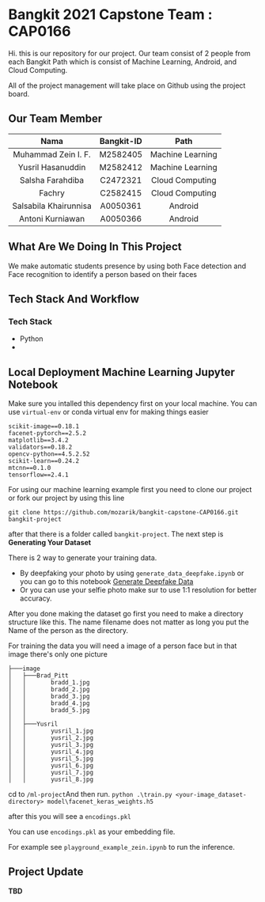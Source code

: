 
# Bangkit 2021 Capstone Team : CAP0166

Hi. this is our repository for our project. Our team consist of 2 people from each Bangkit Path which is consist of Machine Learning, Android, and Cloud Computing.


All of the project management will take place on Github using the project board. 

## Our Team Member 

|          Nama         | Bangkit-ID |       Path       |
|:---------------------:|:----------:|:----------------:|
|  Muhammad Zein I. F.  |  M2582405  | Machine Learning |
|   Yusril Hasanuddin   |  M2582412  | Machine Learning |
|    Salsha Farahdiba   |  C2472321  |  Cloud Computing |
|         Fachry        |  C2582415  |  Cloud Computing |
| Salsabila Khairunnisa |  A0050361  |      Android     |
|    Antoni Kurniawan   |  A0050366  |      Android     |

## What Are We Doing In This Project
We make automatic students presence by using both Face detection and Face recognition to identify a person based on their faces




## Tech Stack And Workflow

### Tech Stack
- Python
- 

## Local Deployment Machine Learning Jupyter Notebook
Make sure you intalled this dependency first on your local machine. You can use `virtual-env` or conda virtual env for making things easier
```text
scikit-image==0.18.1
facenet-pytorch==2.5.2
matplotlib==3.4.2
validators==0.18.2
opencv-python==4.5.2.52
scikit-learn==0.24.2
mtcnn==0.1.0
tensorflow==2.4.1
```

For using our machine learning example first you need to clone our project or fork our project by using this line 

`git clone https://github.com/mozarik/bangkit-capstone-CAP0166.git bangkit-project`

after that there is a folder called `bangkit-project`. The next step is **Generating Your Dataset**

There is 2 way to generate your training data.

- By deepfaking your photo by using `generate_data_deepfake.ipynb` or you can go to this notebook [Generate Deepfake Data](https://colab.research.google.com/drive/1d0Y9WYcXktoE4zcR9TwByjWIJg1L31LX?usp=sharing) 
- Or you can use your selfie photo make sur to use 1:1 resolution for better accuracy. 

After you done making the dataset go first you need to make a directory structure like this. The name filename does not matter as long you put the Name of the person as the directory.

For training the data you will need a image of a person face but in that image there's only one picture  
```
├───image
│   ├───Brad_Pitt
│   │       bradd_1.jpg
│   │       bradd_2.jpg
│   │       bradd_3.jpg
│   │       bradd_4.jpg
│   │       bradd_5.jpg
│   │
│   ├───Yusril
│   │       yusril_1.jpg
│   │       yusril_2.jpg
│   │       yusril_3.jpg
│   │       yusril_4.jpg
│   │       yusril_5.jpg
│   │       yusril_6.jpg
│   │       yusril_7.jpg
│   │       yusril_8.jpg
``` 
cd to `/ml-project`And then run.  `python .\train.py <your-image_dataset-directory> model\facenet_keras_weights.h5`

after this you will see a  `encodings.pkl`

You can use `encodings.pkl` as your embedding file. 

For example see `playground_example_zein.ipynb` to run the inference. 



## Project Update

**TBD** 
